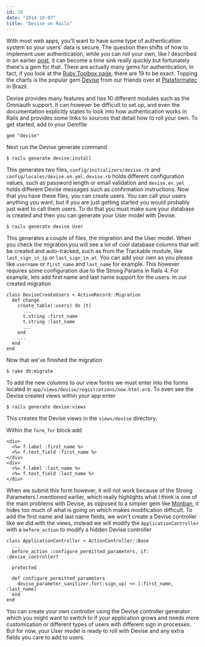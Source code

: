 ```yaml
---
id: 38
date: "2014-10-07"
title: "Devise on Rails"
---
```

With most web apps, you'll want to have some type of authentication system so your users' data is secure. The question then shifts of how to implement user authentication, while you can roll your own, like I described in an earlier [post](/posts/13), it can become a time sink really quickly but fortunately there's a gem for that. There are actually many gems for authentication, in fact, if you look at the [Ruby Toolbox page](https://www.ruby-toolbox.com/categories/rails_authentication), there are 19 to be exact. Topping the charts is the popular gem [Devise](http://devise.plataformatec.com.br/) from our friends over at [Plataformatec](http://plataformatec.com.br/) in Brazil.

Devise provides many features and has 10 different modules such as the Omniauth support. It can however be difficult to set up, and even the documentation explicitly states to look into how authentication works in Rails and provides some links to sources that detail how to roll your own. To get started, add to your Gemfile

    gem "devise"

Next run the Devise generate command

    $ rails generate devise:install

This generates two files, `config/initializers/devise.rb` and `config/locales/devise.en.yml`. `devise.rb` holds different configuration values, such as password length or email validation and `devise.en.yml` holds different Devise messages such as confirmation instructions. Now that you have these files, you can create users. You can call your users anything you want, but if you are just getting started you would probably just want to call them users. To do that you must make sure your database is created and then you can generate your User model with Devise.

    $ rails generate devise User

This generates a couple of files, the migration and the User model. When you check the migration you will see a lot of cool database columns that will be created and auto-tracked, such as from the Trackable module, like `last_sign_in_ip` or `last_sign_in_at`. You can add your own as you please like `username` or `first_name` and `last_name` for example. This however requires some configuration due to the Strong Params in Rails 4. For example, lets add first name and last name support for the users. In our created migration

    class DeviseCreateUsers < ActiveRecord::Migration
      def change
        create_table(:users) do |t|
          ...
          t.string :first_name
          t.string :last_name
          ...
        end
        ...
      end
    end

Now that we've finished the migration

    $ rake db:migrate

To add the new columns to our view forms we must enter into the forms located in `app/views/devise/registrations/new.html.erb`. To even see the Devise created views within your app enter

    $ rails generate devise:views

This creates the Devise views in the `views/devise` directory.

Within the `form_for` block add

    <div>
      <%= f.label :first_name %>
      <%= f.text_field :first_name %>
    </div>
    <div>
      <%= f.label :last_name %>
      <%= f.text_field :last_name %>
    </div>

When we submit this form however, it will not work because of the Strong Parameters I mentioned earlier, which really highlights what I think is one of the main problems with Devise, as opposed to a simpler gem like [Monban](https://github.com/halogenandtoast/monban), it hides too much of what is going on which makes modification difficult. To add the first name and last name fields, we won't create a Devise controller like we did with the views, instead we will modify the `ApplicationController` with a `before_action` to modify a hidden Devise controller

    class ApplicationController < ActionController::Base
      ...
      before_action :configure_permitted_parameters, if: :devise_controller?

      protected

      def configure_permitted_parameters
        devise_parameter_sanitizer.for(:sign_up) << [:first_name, :last_name]
      end
    end

You can create your own controller using the Devise controller generator which you might want to switch to if your application grows and needs more customization or different types of users with different sign in processes. But for now, your User model is ready to roll with Devise and any extra fields you care to add to users.